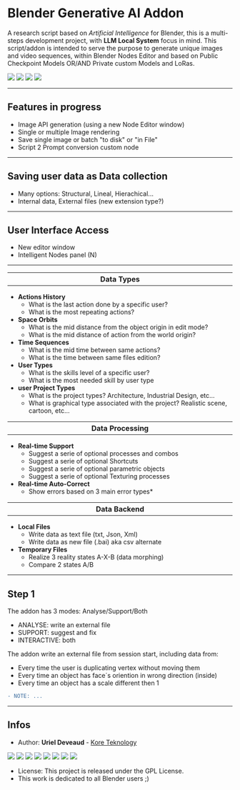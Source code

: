 # Blender Generative AI Addon
A research script based on *Artificial Intelligence* for Blender, this is a multi-steps development project, with **LLM Local System** focus in mind. This script/addon is intended to serve the purpose to generate unique images and video sequences, within Blender Nodes Editor and based on Public Checkpoint Models OR/AND Private custom Models and LoRas. 

<img src="https://img.shields.io/badge/Blender-3.6.5-green" /> <img src="https://img.shields.io/badge/Python-3.7-blue" /> <img src="https://img.shields.io/badge/Addon-0.0.1a-yellow" /> <img src="https://img.shields.io/badge/CAN-X.1567D-red" />

---

## Features in progress

- Image API generation (using a new Node Editor window)
- Single or multiple Image rendering
- Save single image or batch "to disk" or "in File"
- Script 2 Prompt conversion custom node

---

## Saving user data as Data collection

- Many options: Structural, Lineal, Hierachical...
- Internal data, External files (new extension type?)

---

## User Interface Access

- New editor window
- Intelligent Nodes panel (N)

---

<table>
<tr>
<th align="center", width="880">Data Types</th>
</tr>
</table>

<ul>
      <li><b>Actions History</b>
        <ul>
          <li>What is the last action done by a specific user?</li>
          <li>What is the most repeating actions?</li>
        </ul>
      </li>
      <li><b>Space Orbits</b>
        <ul>
          <li>What is the mid distance from the object origin in edit mode?</li>
          <li>What is the mid distance of action from the world origin?</li>
        </ul>
      </li>
      <li><b>Time Sequences</b>
        <ul>
          <li>What is the mid time between same actions?</li>
          <li>What is the time between same files edition?</li>
        </ul>
  </li>
      <li><b>User Types</b>
        <ul>
          <li>What is the skills level of a specific user?</li>
          <li>What is the most needed skill by user type</li>
        </ul>
      </li>
       <li><b>user Project Types</b>
        <ul>
          <li>What is the project types? Architecture, Industrial Design, etc...</li>
          <li>What is graphical type associated with the project? Realistic scene, cartoon, etc...</li>
        </ul>
      </li>
</ul>

<table>
<tr>
<th align="center", width="880">Data Processing</th>
</tr>
</table>

<ul>
      <li><b>Real-time Support</b>
        <ul>
          <li>Suggest a serie of optional processes and combos</li>
          <li>Suggest a serie of optional Shortcuts</li>
          <li>Suggest a serie of optional parametric objects</li>
          <li>Suggest a serie of optional Texturing processes</li>
        </ul>
      </li>
      <li><b>Real-time Auto-Correct</b>
        <ul>
          <li>Show errors based on 3 main error types*</li>
        </ul>
      </li>
</ul>

<table>
<tr>
<th align="center", width="880">Data Backend</th>
</tr>
</table>

<ul>
      <li><b>Local Files</b>
        <ul>
          <li>Write data as text file (txt, Json, Xml)</li>
          <li>Write data as new file (.bai) aka csv alternate</li>
        </ul>
      </li>
  <li><b>Temporary Files</b>
        <ul>
          <li>Realize 3 reality states A-X-B (data morphing)</li>
          <li>Compare 2 states A/B</li>
        </ul>
      </li>
</ul>

---

## Step 1

The addon has 3 modes: Analyse/Support/Both

- ANALYSE: write an external file
- SUPPORT: suggest and fix
- INTERACTIVE: both

The addon write an external file from session start, including data from:

- Every time the user is duplicating vertex without moving them
- Every time an object has face´s oriention in wrong direction (inside)
- Every time an object has a scale different then 1

```diff
- NOTE: ...
```

---

## Infos

* Author: **Uriel Deveaud** - [Kore Teknology](https://github.com/KoreTeknology) 

<img src="https://img.shields.io/badge/CG Art-1995-red" /> <img src="https://img.shields.io/badge/3D Blender-2002-red" /> <img src="https://img.shields.io/badge/Python Dev-2005-red" /> <img src="https://img.shields.io/badge/3D Trainer-2008-red" /> <img src="https://img.shields.io/badge/Coding Trainer-2010-red" /> <img src="https://img.shields.io/badge/GE-2015-darkorange" /> <img src="https://img.shields.io/badge/VR-2017-darkorange" /> <img src="https://img.shields.io/badge/AI-2020-darkorange" />

* License: This project is released under the GPL License.
* This work is dedicated to all Blender users ;)
